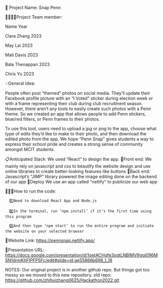 📂 Project Name: Snap Penn

👨‍👨‍👦‍👦Project Team member:

Name 			      Year

Clara Zhang		  2023

May Lai		      2023

Mati Davis		  2023

Bala Thenappan 	2023

Chris Yu		    2023


💡General Idea:

  People often post “themed” photos on social media. They’ll update their Facebook profile picture with an “I Voted” sticker during election week or with a frame representing their club during club recruitment season. However, there aren’t any tools to easily create such photos with a Penn theme. So we created an app that allows people to add Penn stickers, blue/red filters, or Penn frames to their photos. 

  To use this tool, users need to upload a jpg or png to the app, choose what type of edits they’d like to make to their photo, and then download the edited photo from the app. We hope “Penn Snap” gives students a way to express their school pride and creates a strong sense of community amongst MCIT students. 



📋Anticipated Stack: 
    We used “React” to design the app. 
      📱Front end: 
        We mainly rely on javascript and css to beautify the website design and use online libraries to create better-looking features like buttons
      📱Back end:
        Javascript’s “JIMP” library powered the image editing done on the backend of our app
      📱Deploy
        We use an app called “netlify” to publicize our web app


👩🏻‍💻How to run the code:

      1️⃣Need to download React App and Node.js
      
      2️⃣In the terminal, run ‘npm install’ if it’s the first time using this program
      
      3️⃣And then type ‘npm start’ to run the entire program and initiate the website on your selected browser

🔗Website Link:
      https://pennsnap.netlify.app/

🔗Presentation URL: 
      https://docs.google.com/presentation/d/1oetACHqfe3oqtLNBIMV8ggj096MSN1drmKhFIPFP5Fc/edit#slide=id.ge55866b698_1_18

NOTES: Our original project is in another github repo. But things got too messy so we moved to this new repository.
        old repo: https://github.com/zhihuizhang0625/Hackathon2022.git
